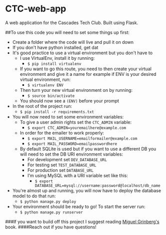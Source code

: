 # CTC-web-app
A web application for the Cascades Tech Club. Built using Flask.

##To use this code you will need to set some things up first:
- Create a folder where the code will live and pull it on down
- If you don't have python installed, get dat
- It's good practice to use a virtual environment but you don't have to
	- I use VirtualEnv, install it by running:
		- `$ pip install virtualenv`
	- If you want to go this route, you need to then create your virtual environment
	  and give it a name for example if ENV is your desired virtual environment, run:
	  	- `$ virtualenv ENV`
	- Then turn your new virtual environment on by running:
		- `$ source bin/activate`
	- You should now see a `(ENV)` before your prompt
- In the root of the project run:
	- `$ pip install -r requirements.txt`
- You will now need to set some environment variables:
	- To give a user admin rights set the `CTC_ADMIN` variable:
	  - `$ export CTC_ADMIN=youremailhere@example.com`
	- In order for the emailer to work properly:
	  - `$ export MAIL_USERNAME=emailformailer@example.com`
	  - `$ export MAIL_PASSWORD=emailpasswordhere`
	- By default SQLite is used but if you want to use a different DB
	  you will need to set the DB URI environment variables:
	  - For development set `DEV_DATABASE_URL`
	  - For testing set `TEST_DATABASE_URL`
	  - For production set `DATABASE_URL`
	  - I'm using MySQL with a URI variable set like this:
	  	- `$ export DATABASE_URL=mysql://username:password@localhost/db_name`
- You're almost up and running, you will now have to deploy the database model to do that run:
	- `$ python manage.py deploy`
- Your environment should be ready to go! To start the server run:
	- `$ python manage.py runserver`

###If you want to build off this project I suggest reading [Miguel Grinberg's](http://shop.oreilly.com/product/0636920031116.do) book.
####Reach out if you have questions!
